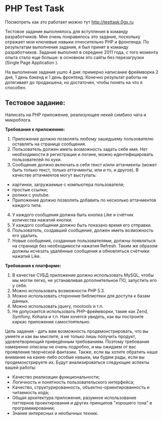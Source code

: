 PHP Test Task
================

Посмотреть как это работает можно тут http://testtask.0gx.ru

Тестовое задание выполнялось для вступления в команду разработчиков. Мне очень понравилось это задание, поскольку отражает 
мои ключевые навыки относительно PHP и фронтенда. По результатам выполнения задания, я был принят в команду разработчиков.
Задание выполнял в середине 2011 года, с того момента опыта стало еще больше: в основном это сайты без перезагрузки (Single Page Application ). 

На выполнение задания ушло 4 дня: примерно написание фреймворка 2 дня, 1 день бэкенд и 1 день фронтенд. 
Конечно результат работы не дотягивает до продакшена, но достаточен, чтобы понять на что я способен. 

Тестовое задание:
-----------------

Написать на PHP приложение, реализующее некий симбиоз чата и микроблога. 

**Требования к приложению:**

1. Приложение должно позволять любому зашедшему пользователю оставлять на странице сообщения. 
2. Пользователь должен иметь возможность задать себе имя. Нет необходимости в регистрации и логине, можно идентифицировать пользователей по куки.
3. Сообщение должно включать в себя текст и/или аттачменты (может быть только текст, только аттачменты, или и то, и другое). В качестве аттачментов могут выступать:
 - картинки, загружаемые с компьютера пользователя;
 - простые ссылки;
 - ролики c youtube.
 - Приложение должно позволять добавить по несколько аттачментов каждого типа.
4. У каждого сообщения должна быть кнопка Like и счётчик количества нажатий кнопки.
5. У каждого сообщения должно быть показано время его отправки.
6. Пользователь, создавший сообщение, должен иметь возможность его удалить. 
7. Новые сообщения, созданные пользователями, должны появляться на странице без необходимости нажатия Refresh. Таким же образом должны исчезать удалённые сообщения и обновляться счётчики нажатий Like.

**Требования к платформе:**

1. В качестве СУБД приложение должно использовать MySQL, чтобы мы могли легко, не устанавливая дополнительное ПО, запустить его у себя.
2. Можно использовать возможности PHP 5.3.
3. Можно использовать сторонние библиотеки для доступа к базам данных.
4. Можно использовать jquery, mootools и т.п.
5. Не допускается использовать PHP-фреймворки, такие как Zend, Symfony, Kohana и т.п. Нам хочется увидеть, как вы построите каркас приложения самостоятельно.

Цель задания - дать вам возможность продемонстрировать, что вы умеете и как вы мыслите, а не только лишь получить продукт, удовлетворяющий приведённым требованиям. Поэтому требования намеренно описаны не очень подробно, и мы ожидаем от вас проявления творческой фантазии. Также, если вы хотите обратить наше внимание на какие-либо особые навыки, мы будем рады, если вы продемонстрируете их. 
Будут анализироваться следующие аспекты вашей работы: 

 - Качество реализации функциональности;
 - Логичность и понятность пользовательского интерфейса;
 - Качество, структурированность, объектно-ориентированность и читаемость кода;
 - Общая архитектура приложения, разумное использование паттернов проектирования и других принципов "хорошего тона" в программировании;
 - Знание интересных и необычных техник.

